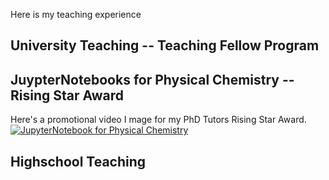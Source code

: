 Here is my teaching experience


## University Teaching -- Teaching Fellow Program



## JuypterNotebooks for Physical Chemistry --  Rising Star Award




Here's a promotional video I mage for my PhD Tutors Rising Star Award.
[![JupyterNotebook for Physical Chemistry](https://img.youtube.com/vi/c_rki9CYYGg/0.jpg)](https://youtu.be/c_rki9CYYGg)


## Highschool Teaching
